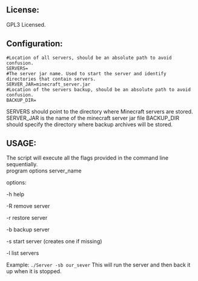 License:
--------------------------
GPL3 Licensed.

Configuration:
--------------------------

```
#Location of all servers, should be an absolute path to avoid confusion.
SERVERS=
#The server jar name. Used to start the server and identify directories that contain servers.
SERVER_JAR=minecraft_server.jar
#Location of the servers backup, should be an absolute path to avoid confusion.
BACKUP_DIR=
```

SERVERS should point to the directory where Minecraft servers are stored.  
SERVER_JAR is the name of the minecraft server jar file 
BACKUP_DIR should specify the directory where backup archives will be stored.

USAGE:
--------------------------
The script will execute all the flags provided in the command line sequentially.  
program options server_name

options:

-h help

-R remove server

-r restore server

-b backup server

-s start server (creates one if missing)

-l list servers

Example:
``
./Server -sb our_sever
``
This will run the server and then back it up when it is stopped.
